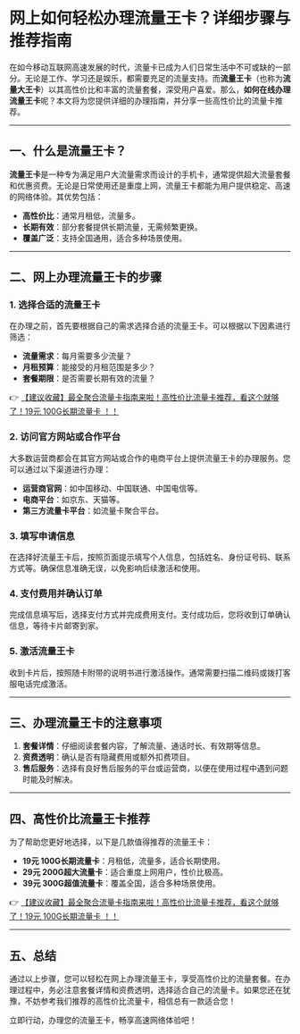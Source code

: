 # 网上如何轻松办理流量王卡？详细步骤与推荐指南

在如今移动互联网高速发展的时代，流量卡已成为人们日常生活中不可或缺的一部分。无论是工作、学习还是娱乐，都需要充足的流量支持。而**流量王卡**（也称为**流量大王卡**）以其高性价比和丰富的流量套餐，深受用户喜爱。那么，**如何在线办理流量王卡**呢？本文将为您提供详细的办理指南，并分享一些高性价比的流量卡推荐。

---

## 一、什么是流量王卡？

**流量王卡**是一种专为满足用户大流量需求而设计的手机卡，通常提供超大流量套餐和优惠资费。无论是日常使用还是重度上网，流量王卡都能为用户提供稳定、高速的网络体验。其优势包括：
- **高性价比**：通常月租低，流量多。
- **长期有效**：部分套餐提供长期流量，无需频繁更换。
- **覆盖广泛**：支持全国通用，适合多种场景使用。

---

## 二、网上办理流量王卡的步骤

### 1. 选择合适的流量王卡
在办理之前，首先要根据自己的需求选择合适的流量王卡。可以根据以下因素进行筛选：
- **流量需求**：每月需要多少流量？
- **月租预算**：能接受的月租范围是多少？
- **套餐期限**：是否需要长期有效的流量？

👉 [【建议收藏】最全聚合流量卡指南来啦！高性价比流量卡推荐，看这个就够了！19元 100G长期流量卡 ！！](https://bit.ly/Liuliangka)

### 2. 访问官方网站或合作平台
大多数运营商都会在其官方网站或合作的电商平台上提供流量王卡的办理服务。您可以通过以下渠道进行办理：
- **运营商官网**：如中国移动、中国联通、中国电信等。
- **电商平台**：如京东、天猫等。
- **第三方流量卡平台**：如流量卡聚合平台。

### 3. 填写申请信息
在选择好流量王卡后，按照页面提示填写个人信息，包括姓名、身份证号码、联系方式等。确保信息准确无误，以免影响后续激活和使用。

### 4. 支付费用并确认订单
完成信息填写后，选择支付方式并完成费用支付。支付成功后，您将收到订单确认信息，等待卡片邮寄到家。

### 5. 激活流量王卡
收到卡片后，按照随卡附带的说明书进行激活操作。通常需要扫描二维码或拨打客服电话完成激活。

---

## 三、办理流量王卡的注意事项

1. **套餐详情**：仔细阅读套餐内容，了解流量、通话时长、有效期等信息。
2. **资费透明**：确认是否有隐藏费用或额外扣费项目。
3. **售后服务**：选择有良好售后服务的平台或运营商，以便在使用过程中遇到问题时能及时解决。

---

## 四、高性价比流量王卡推荐

为了帮助您更好地选择，以下是几款值得推荐的流量王卡：
- **19元 100G长期流量卡**：月租低，流量多，适合长期使用。
- **29元 200G超大流量卡**：适合重度上网用户，性价比极高。
- **39元 300G超值流量卡**：覆盖全国，适合多种场景使用。

👉 [【建议收藏】最全聚合流量卡指南来啦！高性价比流量卡推荐，看这个就够了！19元 100G长期流量卡 ！！](https://bit.ly/Liuliangka)

---

## 五、总结

通过以上步骤，您可以轻松在网上办理流量王卡，享受高性价比的流量套餐。在办理过程中，务必注意套餐详情和资费透明，选择适合自己的流量卡。如果您还在犹豫，不妨参考我们推荐的高性价比流量卡，相信总有一款适合您！

立即行动，办理您的流量王卡，畅享高速网络体验吧！